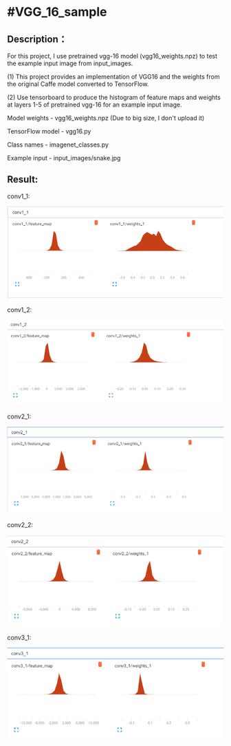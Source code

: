 #VGG_16_sample
====
Description：
------- 
For this project, I use pretrained vgg-16 model (vgg16_weights.npz) to test the example input image from input_images. 

(1) This project provides an implementation of VGG16 and the weights from the original Caffe model converted to TensorFlow.

(2) Use tensorboard to produce the histogram of feature maps and weights at layers 1-5 of pretrained vgg-16 for an example input image.

Model weights - vgg16_weights.npz (Due to big size, I don't upload it)

TensorFlow model - vgg16.py

Class names - imagenet_classes.py

Example input - input_images/snake.jpg

Result:
------- 
conv1_1:

![](https://github.com/Jonzhang666/VGG_16_sample/raw/master/results/conv1_1.png)

conv1_2:

![](https://github.com/Jonzhang666/VGG_16_sample/raw/master/results/conv1_2.png)

conv2_1:

![](https://github.com/Jonzhang666/VGG_16_sample/raw/master/results/conv2_1.png)

conv2_2:

![](https://github.com/Jonzhang666/VGG_16_sample/raw/master/results/conv2_2.png)

conv3_1:

![](https://github.com/Jonzhang666/VGG_16_sample/raw/master/results/conv3_1.png)



